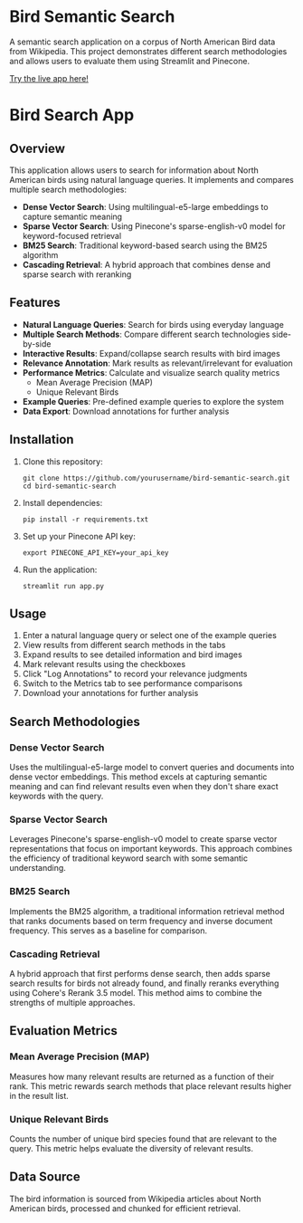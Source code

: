 # Bird Semantic Search

A semantic search application on a corpus of North American Bird data from Wikipedia. This project demonstrates different search methodologies and allows users to evaluate them using Streamlit and Pinecone.

[Try the live app here!](https://bird-semantic-search.streamlit.app/)

# Bird Search App

## Overview

This application allows users to search for information about North American birds using natural language queries. It implements and compares multiple search methodologies:

- **Dense Vector Search**: Using multilingual-e5-large embeddings to capture semantic meaning
- **Sparse Vector Search**: Using Pinecone's sparse-english-v0 model for keyword-focused retrieval
- **BM25 Search**: Traditional keyword-based search using the BM25 algorithm
- **Cascading Retrieval**: A hybrid approach that combines dense and sparse search with reranking

## Features

- **Natural Language Queries**: Search for birds using everyday language
- **Multiple Search Methods**: Compare different search technologies side-by-side
- **Interactive Results**: Expand/collapse search results with bird images
- **Relevance Annotation**: Mark results as relevant/irrelevant for evaluation
- **Performance Metrics**: Calculate and visualize search quality metrics
  - Mean Average Precision (MAP)
  - Unique Relevant Birds
- **Example Queries**: Pre-defined example queries to explore the system
- **Data Export**: Download annotations for further analysis

## Installation

1. Clone this repository:
   ```
   git clone https://github.com/yourusername/bird-semantic-search.git
   cd bird-semantic-search
   ```

2. Install dependencies:
   ```
   pip install -r requirements.txt
   ```

3. Set up your Pinecone API key:
   ```
   export PINECONE_API_KEY=your_api_key
   ```

4. Run the application:
   ```
   streamlit run app.py
   ```

## Usage

1. Enter a natural language query or select one of the example queries
2. View results from different search methods in the tabs
3. Expand results to see detailed information and bird images
4. Mark relevant results using the checkboxes
5. Click "Log Annotations" to record your relevance judgments
6. Switch to the Metrics tab to see performance comparisons
7. Download your annotations for further analysis

## Search Methodologies

### Dense Vector Search
Uses the multilingual-e5-large model to convert queries and documents into dense vector embeddings. This method excels at capturing semantic meaning and can find relevant results even when they don't share exact keywords with the query.

### Sparse Vector Search
Leverages Pinecone's sparse-english-v0 model to create sparse vector representations that focus on important keywords. This approach combines the efficiency of traditional keyword search with some semantic understanding.

### BM25 Search
Implements the BM25 algorithm, a traditional information retrieval method that ranks documents based on term frequency and inverse document frequency. This serves as a baseline for comparison.

### Cascading Retrieval
A hybrid approach that first performs dense search, then adds sparse search results for birds not already found, and finally reranks everything using Cohere's Rerank 3.5 model. This method aims to combine the strengths of multiple approaches.

## Evaluation Metrics

### Mean Average Precision (MAP)
Measures how many relevant results are returned as a function of their rank. This metric rewards search methods that place relevant results higher in the result list.

### Unique Relevant Birds
Counts the number of unique bird species found that are relevant to the query. This metric helps evaluate the diversity of relevant results.

## Data Source

The bird information is sourced from Wikipedia articles about North American birds, processed and chunked for efficient retrieval.

